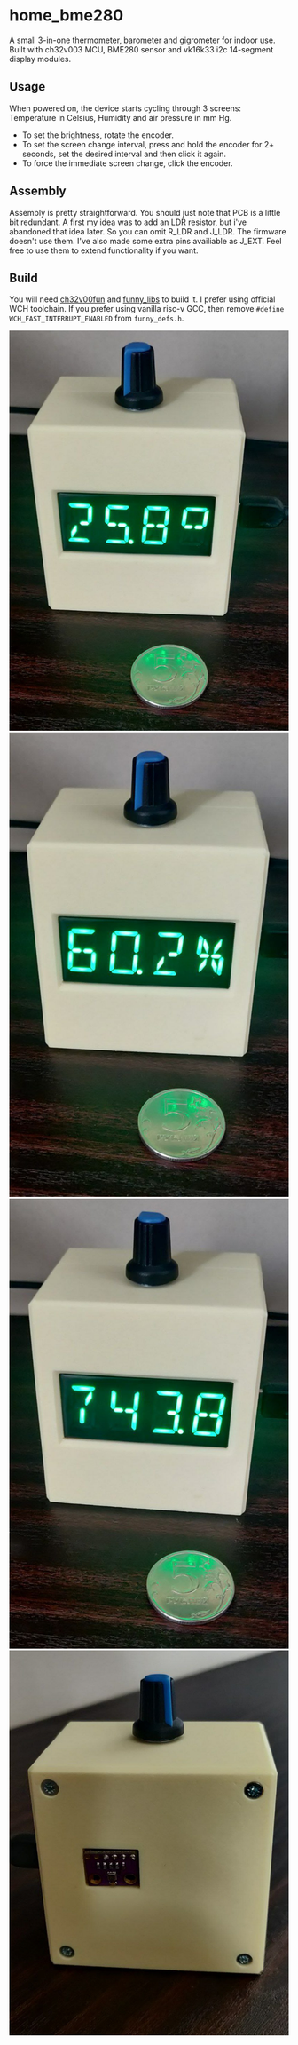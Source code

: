 # home_bme280

A small 3-in-one thermometer, barometer and gigrometer for indoor use.
Built with ch32v003 MCU, BME280 sensor and vk16k33 i2c 14-segment display modules.

## Usage
When powered on, the device starts cycling through 3 screens: Temperature in Celsius, Humidity and air pressure in mm Hg.
* To set the brightness, rotate the encoder.
* To set the screen change interval, press and hold the encoder for 2+ seconds, set the desired interval and then click it again.
* To force the immediate screen change, click the encoder.

## Assembly
Assembly is pretty straightforward. You should just note that PCB is a little bit redundant. A first my idea was to add an LDR resistor, but i've abandoned that idea later. So you can omit R_LDR and J_LDR. The firmware doesn't use them.
I've also made some extra pins availiable as J_EXT. Feel free to use them to extend functionality if you want.

## Build
You will need [ch32v00fun](https://github.com/cnlohr/ch32v003fun/) and [funny_libs](https://github.com/hexaedron/funny_libs) to build it. I prefer using official WCH toolchain. If you prefer using vanilla risc-v GCC, then remove `#define WCH_FAST_INTERRUPT_ENABLED` from `funny_defs.h`.

![photo](/Pictures/pic1.jpg)
![photo](/Pictures/pic2.jpg)
![photo](/Pictures/pic3.jpg)
![photo](/Pictures/back.jpg)
